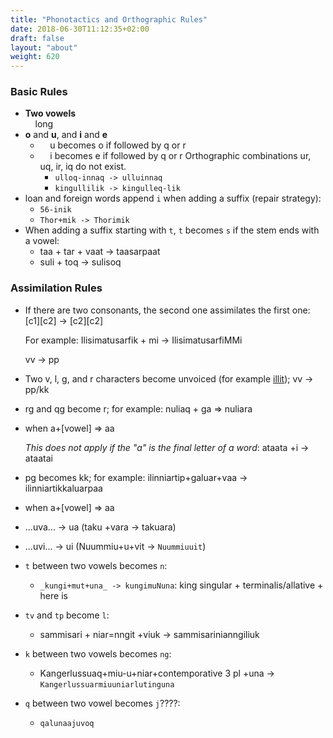 ```yaml
---
title: "Phonotactics and Orthographic Rules"
date: 2018-06-30T11:12:35+02:00
draft: false
layout: "about"
weight: 620
---
```

### Basic Rules

* **Two vowels**  
&nbsp;&nbsp;&nbsp;&nbsp;long
* **o** and **u**, and **i** and **e**
   * &nbsp;&nbsp;&nbsp;&nbsp;u becomes o if followed by q or r
   * &nbsp;&nbsp;&nbsp;&nbsp;i becomes e if followed by q or r
    Orthographic combinations ur, uq, ir, iq do not exist.
     * `ulloq-innaq -> ulluinnaq`
     * `kingullilik -> kingulleq-lik`
* loan and foreign words append `i` when adding a suffix (repair strategy):
  * `56-inik`
  * `Thor+mik -> Thorimik`
* When adding a suffix starting with `t`, `t` becomes `s` if the stem ends with a vowel:
  * taa + tar + vaat -> taasarpaat
  * suli + toq -> sulisoq 


### Assimilation Rules
*   If there are two consonants, the second one assimilates the first one: \[c1\]\[c2\] -> \[c2\]\[c2\]
    
    For example: Ilisimatusarfik + mi -> IlisimatusarfiMMi
    
    vv -> pp
*   Two v, l, g, and r characters become unvoiced (for example [illit](pronunciation.html)); vv -> pp/kk
*   rg and qg become r; for example: nuliaq + ga => nuliara
*   when a+\[vowel\] => aa
    
    _This does not apply if the "a" is the final letter of a word_: ataata +i -> ataatai
*   pg becomes kk; for example: ilinniartip+galuar+vaa -> ilinniartikkaluarpaa
*   when a+\[vowel\] => aa
* ...uva... -> ua (taku +vara -&gt; takuara)
* ...uvi... -> ui  (Nuummiu+u+vit -> `Nuummiuuit`)
* `t` between two vowels becomes `n`:
  * `_kungi+mut+una_ -> kungimuNuna`:  king singular + terminalis/allative + here is
* `tv` and `tp` become `l`:
  * sammisari + niar=nngit +viuk -> sammisarinianngiliuk
* `k` between two vowels becomes `ng`:
  * Kangerlussuaq+miu-u+niar+contemporative 3 pl +una -> `Kangerlussuarmiuuniarlutinguna`
* `q` between two vowel becomes `j`????:
  * `qalunaajuvoq`
